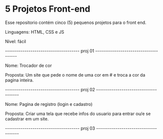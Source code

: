 # 5 Projetos Front-end
 
Esse repositorio contém cinco (5) pequenos projetos para o front end.

Linguagens: HTML, CSS e JS

Nivel: fácil

-------------------------------------- proj 01 --------------------------------------

Nome: Trocador de cor

Proposta: Um site que pede o nome de uma cor em # e troca a cor da pagina inteira.

-------------------------------------- proj 02 --------------------------------------

Nome: Pagina de registro (login e cadastro)

Proposta: Criar uma tela que recebe infos do usuario para entrar ou/e se cadastrar em um site.

-------------------------------------- proj 03 --------------------------------------